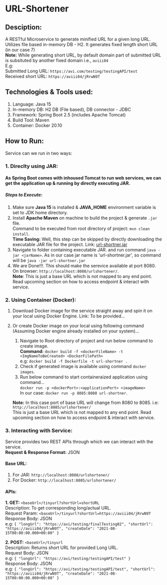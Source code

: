 # URL-Shortener
## Desciption:
A RESTful Microservice to generate minified URL for a given long URL. Utilizes file based in-memory DB - H2. It generates fixed length short URL (in our case 7)</br>
**Note:** While generating short URL, by default domain part of submitted URL is subsituted by another fixed domain i.e., `aviii04`</br>
E.g:</br> Submitted Long URL: `https://avi.com/testing/testingAPI/test`</br>
Received short URL: `https://aviii04/jRrwN9T`

## Technologies & Tools used:
1. Language: Java 15
2. In-memory DB: H2 DB (File based), DB connector - JDBC
3. Framework: Spring Boot 2.5 (includes Apache Tomcat)
4. Build Tool: Maven
5. Container: Docker 20.10

## How to Run:
Service can we run in two ways:
### 1. Direclty using JAR: 
#### As Spring Boot comes with inhoused Tomcat to run web services, we can get the application up & running by directly executing JAR.

##### Steps to Execute:
1. Make sure **Java 15** is installed & **JAVA_HOME** environment variable is set to JDK home directory.
2. Install **Apache Maven** on machine to build the project & generate `.jar` file. </br> Command to be executed from root directory of project: `mvn clean install`.</br>
  **Time Saving:** Well, this step can be skipped by directly downloading the executable JAR file for the project. Link: [url-shortner.jar](https://drive.google.com/file/d/1jaFXGfNLPdd7p96PTx9BA9Sgbf85dQfE/view?usp=sharing)
3. Navigate to folder containing executable JAR. and run command `java -jar <jarName>`. As in our case jar name is 'url-shortner.jar', so command will be `java -jar url-shortner.jar`
4. We are Done!!!. This should make the serevice available at port 8080. On browser: `http://localhost:8080/urlshortener/`. </br>
   **Note**: This is just a base URL which is not mapped to any end point. Read upcoming section on how to access endpoint & interact with service.


### 2. Using Container (Docker):
1. Download Docker image for the service straight away and spin it on your local using Docker Engine. Link: To be provided...
2. Or create Docker image on your local using following command (Assuming Docker engine already installed on your system)...
   1. Navigate to Root directory of project and run below command to create image.</br> **Command:** `docker build -f <dockerFileName> -t <ImgNameToBeCreated> <DockerFilePath>` </br>
      e.g: `docker build -f Dockerfile -t url-shortner .`
   3.  Check if generated image is available using command `docker images`.
   4.  Run below command to start containeraized application using command...</br> `docker run -p <dockerPort>:<applicationPort> <imageName>`</br>
      In our case: `docker run -p 8085:8080 url-shortner`.
      
      **Note:** In this case port of base URL will change from 8080 to 8085. i.e: `http://localhost:8085/urlshortener/`</br>
      This is just a base URL which is not mapped to any end point. Read upcoming section on how to access endpoint & interact with service.

### 3. Interacting with Service:
Service provides two REST APIs through which we can interact with the service.</br>
**Request & Response Format:** JSON
#### Base URL:
 1. For JAR: `http://localhost:8080/urlshortener/`
 2. For Docker: `http://localhost:8085/urlshortener/`

#### APIs: 
 **1. GET:** `<baseUrl>/tinyurl?shortUrl=shortURL`</br>
    Description: To get corresponding long/actual URL.</br>
    Request Param: `<baseUrl>/tinyurl?shortUrl=https://aviii04/jRrwN9T` </br>
    Response Body: JSON </br> e.g:
    `{
    "longUrl": "https://avi/testing/finalTesting02",
    "shortUrl": "https://aviii04/jRrwN9T",
    "createDate": "2021-08-15T00:00:00.000+00:00"
}`

 **2. POST:** `<baseUrl>/tinyurl`</br>
 Description: Returns short URL for provided Long URL.</br>
    Request Body: JSON</br> e.g:
 `{
    "longUrl": "https://avi/testing/testingAPI/test"
}`</br>
Response Body: JSON</br> e.g:
`{
    "longUrl": "https://avi/testing/testingAPI/test",
    "shortUrl": "https://aviii04/jRrwN9T",
    "createDate": "2021-08-15T00:00:00.000+00:00"
}`

 
 



